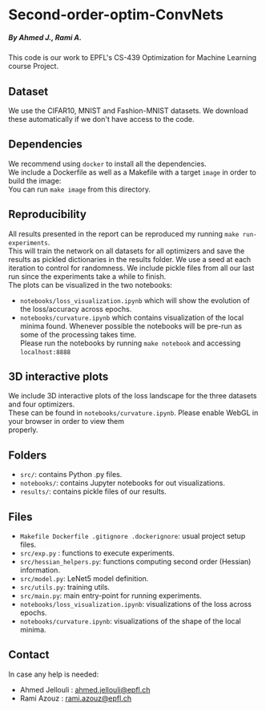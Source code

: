 # Second-order-optim-ConvNets

##### By Ahmed J., Rami A.

This code is our work to EPFL's CS-439 Optimization for Machine Learning course Project.

## Dataset
We use the CIFAR10, MNIST and Fashion-MNIST datasets. We download these automatically
 if we don't have access to the code.

## Dependencies
We recommend using `docker` to install all the dependencies.  
We include a Dockerfile as well as a Makefile with a target `image` in order to build the image:  
You can run `make image` from this directory.

## Reproducibility
All results presented in the report can be reproduced my running `make run-experiments`.  
This will train the network on all datasets for all optimizers and save the results as pickled dictionaries
in the results folder. We use a seed at each iteration to control for randomness.
We include pickle files from all our last run since the experiments take a while to finish.  
The plots can be visualized in the two notebooks:
- `notebooks/loss_visualization.ipynb` which will show the evolution of the loss/accuracy across epochs.
- `notebooks/curvature.ipynb` which contains visualization of the local minima found.
Whenever possible the notebooks will be pre-run as some of the processing takes time.  
Please run the notebooks by running `make notebook` and accessing `localhost:8888` 

## 3D interactive plots
We include 3D interactive plots of the loss landscape for the three datasets and four optimizers.  
These can be found in `notebooks/curvature.ipynb`. Please enable WebGL in your browser in order to view them  
properly.

## Folders
- `src/`: contains Python .py files.
- `notebooks/`: contains Jupyter notebooks for out visualizations.
- `results/`: contains pickle files of our results.

## Files
- `Makefile Dockerfile .gitignore .dockerignore`: usual project setup files.
- `src/exp.py` : functions to execute experiments.
- `src/hessian_helpers.py`: functions computing second order (Hessian) information.
- `src/model.py`: LeNet5 model definition. 
- `src/utils.py`: training utils.
- `src/main.py`: main entry-point for running experiments.
- `notebooks/loss_visualization.ipynb`: visualizations of the loss across epochs.
- `notebooks/curvature.ipynb`: visualizations of the shape of the local minima.

## Contact
In case any help is needed:
- Ahmed Jellouli : ahmed.jellouli@epfl.ch
- Rami Azouz : rami.azouz@epfl.ch
